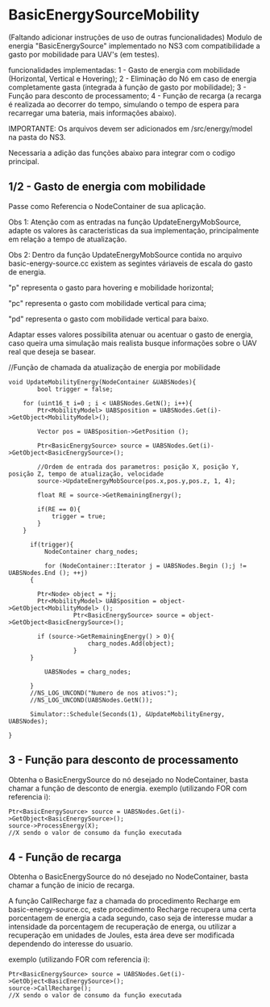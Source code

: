 # BasicEnergySourceMobility
(Faltando adicionar instruções de uso de outras funcionalidades)
Modulo de energia "BasicEnergySource" implementado no NS3 com compatibilidade a gasto por mobilidade para UAV's (em testes).

funcionalidades implementadas:
1 - Gasto de energia com mobilidade (Horizontal, Vertical e Hovering);
2 - Eliminação do Nó em caso de energia completamente gasta (integrada à função de gasto por mobilidade); 
3 - Função para desconto de processamento;
4 - Função de recarga (a recarga é realizada ao decorrer do tempo, simulando o tempo de espera para recarregar uma bateria, mais informações abaixo).


IMPORTANTE: Os arquivos devem ser adicionados em /src/energy/model na pasta do NS3.

Necessaria a adição das funções abaixo para integrar com o codigo principal.


1/2 - Gasto de energia com mobilidade
---------------------------------------------------------------------------------------------------
Passe como Referencia o NodeContainer de sua aplicação.

Obs 1: Atenção com as entradas na função UpdateEnergyMobSource, adapte os valores às caracteristicas da sua implementação, principalmente em relação a tempo de atualização.

Obs 2: Dentro da função UpdateEnergyMobSource contida no arquivo basic-energy-source.cc existem as segintes váriaveis de escala do gasto de energia.

"p" representa o gasto para hovering e mobilidade horizontal;

"pc" representa o gasto com mobilidade vertical para cima;

"pd" representa o gasto com mobilidade vertical para baixo.

Adaptar esses valores possibilita atenuar ou acentuar o gasto de energia, caso queira uma simulação mais realista busque informações sobre o UAV real que deseja se basear.


//Função de chamada da atualização de energia por mobilidade

	void UpdateMobilityEnergy(NodeContainer &UABSNodes){
	        bool trigger = false;

		for (uint16_t i=0 ; i < UABSNodes.GetN(); i++){
			Ptr<MobilityModel> UABSposition = UABSNodes.Get(i)->GetObject<MobilityModel>();

			Vector pos = UABSposition->GetPosition ();

			Ptr<BasicEnergySource> source = UABSNodes.Get(i)->GetObject<BasicEnergySource>();

			//Ordem de entrada dos parametros: posição X, posição Y, posição Z, tempo de atualização, velocidade
			source->UpdateEnergyMobSource(pos.x,pos.y,pos.z, 1, 4);

			float RE = source->GetRemainingEnergy();

			if(RE == 0){
				trigger = true;
			} 
		}

	      if(trigger){
		      NodeContainer charg_nodes;

		      for (NodeContainer::Iterator j = UABSNodes.Begin ();j != UABSNodes.End (); ++j)
		  {  

		    Ptr<Node> object = *j;
		    Ptr<MobilityModel> UABSposition = object->GetObject<MobilityModel> ();
				      Ptr<BasicEnergySource> source = object->GetObject<BasicEnergySource>();

		    if (source->GetRemainingEnergy() > 0){
					      charg_nodes.Add(object);
				      }
		  }

		      UABSNodes = charg_nodes;

	      }
	      //NS_LOG_UNCOND("Numero de nos ativos:");
	      //NS_LOG_UNCOND(UABSNodes.GetN());

	      Simulator::Schedule(Seconds(1), &UpdateMobilityEnergy, UABSNodes);

	}
  
  
  3 - Função para desconto de processamento
  ----------------------------------------------------------------------------------------------------------------
  Obtenha o BasicEnergySource do nó desejado no NodeContainer, basta chamar a função de desconto de energia. 
  exemplo (utilizando FOR com referencia i):
  
  	Ptr<BasicEnergySource> source = UABSNodes.Get(i)->GetObject<BasicEnergySource>();
	source->ProcessEnergy(X);
	//X sendo o valor de consumo da função executada 
  
  
  4 - Função de recarga 
  ----------------------------------------------------------------------------------------------------------------
  Obtenha o BasicEnergySource do nó desejado no NodeContainer, basta chamar a função de inicio de recarga.
  
  A função CallRecharge faz a chamada do procedimento Recharge em basic-energy-source.cc, este procedimento Recharge recupera uma certa porcentagem de energia a cada segundo,
  caso seja de interesse mudar a intensidade da porcentagem de recuperação de energa, ou utilizar a recuperação em unidades de Joules, esta área deve ser modificada 
  dependendo do interesse do usuario.
  
  exemplo (utilizando FOR com referencia i):
  
 	Ptr<BasicEnergySource> source = UABSNodes.Get(i)->GetObject<BasicEnergySource>();
	source->CallRecharge();
	//X sendo o valor de consumo da função executada 


